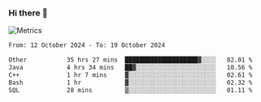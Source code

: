### Hi there 👋

![Metrics](https://github.com/radoapx/radoapx/blob/main/github-metrics.svg)

<!--START_SECTION:waka-->

```txt
From: 12 October 2024 - To: 19 October 2024

Other           35 hrs 27 mins  ████████████████████▓░░░░   82.01 %
Java            4 hrs 34 mins   ██▓░░░░░░░░░░░░░░░░░░░░░░   10.56 %
C++             1 hr 7 mins     ▓░░░░░░░░░░░░░░░░░░░░░░░░   02.61 %
Bash            1 hr            ▓░░░░░░░░░░░░░░░░░░░░░░░░   02.32 %
SQL             28 mins         ▒░░░░░░░░░░░░░░░░░░░░░░░░   01.11 %
```

<!--END_SECTION:waka-->

<!--
**radoapx/radoapx** is a ✨ _special_ ✨ repository because its `README.md` (this file) appears on your GitHub profile.

Here are some ideas to get you started:

- 🔭 I’m currently working on ...
- 🌱 I’m currently learning ...
- 👯 I’m looking to collaborate on ...
- 🤔 I’m looking for help with ...
- 💬 Ask me about ...
- 📫 How to reach me: ...
- 😄 Pronouns: ...
- ⚡ Fun fact: ...
-->
